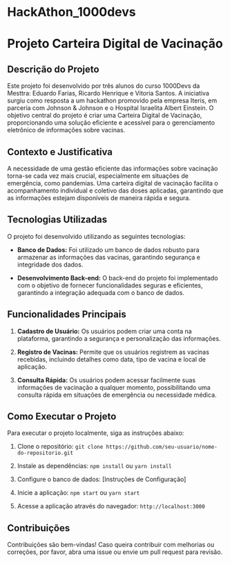 # HackAthon_1000devs
# Projeto Carteira Digital de Vacinação

## Descrição do Projeto

Este projeto foi desenvolvido por três alunos do curso 1000Devs da Mesttra: Eduardo Farias, Ricardo Henrique e Vitoria Santos. A iniciativa surgiu como resposta a um hackathon promovido pela empresa Iteris, em parceria com Johnson & Johnson e o Hospital Israelita Albert Einstein. O objetivo central do projeto é criar uma Carteira Digital de Vacinação, proporcionando uma solução eficiente e acessível para o gerenciamento eletrônico de informações sobre vacinas.

## Contexto e Justificativa

A necessidade de uma gestão eficiente das informações sobre vacinação torna-se cada vez mais crucial, especialmente em situações de emergência, como pandemias. Uma carteira digital de vacinação facilita o acompanhamento individual e coletivo das doses aplicadas, garantindo que as informações estejam disponíveis de maneira rápida e segura.

## Tecnologias Utilizadas

O projeto foi desenvolvido utilizando as seguintes tecnologias:

- **Banco de Dados:** Foi utilizado um banco de dados robusto para armazenar as informações das vacinas, garantindo segurança e integridade dos dados.
  
- **Desenvolvimento Back-end:** O back-end do projeto foi implementado com o objetivo de fornecer funcionalidades seguras e eficientes, garantindo a integração adequada com o banco de dados.

## Funcionalidades Principais

1. **Cadastro de Usuário:** Os usuários podem criar uma conta na plataforma, garantindo a segurança e personalização das informações.

2. **Registro de Vacinas:** Permite que os usuários registrem as vacinas recebidas, incluindo detalhes como data, tipo de vacina e local de aplicação.

3. **Consulta Rápida:** Os usuários podem acessar facilmente suas informações de vacinação a qualquer momento, possibilitando uma consulta rápida em situações de emergência ou necessidade médica.



## Como Executar o Projeto

Para executar o projeto localmente, siga as instruções abaixo:

1. Clone o repositório: `git clone https://github.com/seu-usuario/nome-do-repositorio.git`

2. Instale as dependências: `npm install` ou `yarn install`

3. Configure o banco de dados: [Instruções de Configuração]

4. Inicie a aplicação: `npm start` ou `yarn start`

5. Acesse a aplicação através do navegador: `http://localhost:3000`

## Contribuições

Contribuições são bem-vindas! Caso queira contribuir com melhorias ou correções, por favor, abra uma issue ou envie um pull request para revisão.


